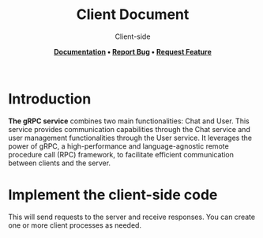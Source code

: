 <h1 align="center">
  <b>Client Document</b>
</h1>

<p align="center">Client-side</p>

<p align="center">
  <b>
      <a href="https://github.com/QuanBlue/chat-grpc">Documentation</a> •
      <a href="https://github.com/QuanBlue/chat-grpc/issues/">Report Bug</a> •
      <a href="https://github.com/QuanBlue/chat-grpc/issues/">Request Feature</a>
  </b>
</p>

<br/>

# Introduction

**The gRPC service** combines two main functionalities: Chat and User. This service provides communication capabilities through the Chat service and user management functionalities through the User service. It leverages the power of gRPC, a high-performance and language-agnostic remote procedure call (RPC) framework, to facilitate efficient communication between clients and the server.

# Implement the client-side code

This will send requests to the server and receive responses. You can create one or more client processes as needed.
